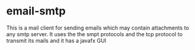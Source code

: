 # email-smtp
This is  a mail client for sending emails which may contain attachments to any smtp server. It uses the the smpt protocols and the tcp protocol to transmit its mails and it has a 
javafx GUI 
